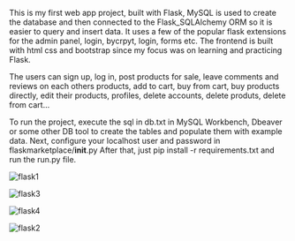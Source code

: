 This is my first web app project, built with Flask, MySQL is used to create the database and then connected 
to the Flask_SQLAlchemy ORM so it is easier to query and insert data. It uses a few of the popular flask
extensions for the admin panel, login, bycrpyt, login, forms etc. The frontend is built with html css and bootstrap
since my focus was on learning and practicing Flask.

The users can sign up, log in, post products for sale, leave comments and reviews on each others products, add to cart,
buy from cart, buy products directly, edit their products, profiles, delete accounts, delete produts, delete from cart...

To run the project, execute the sql in db.txt in MySQL Workbench, Dbeaver or some other DB tool to create the tables
and populate them with example data.
Next, configure your localhost user and password in flaskmarketplace/__init__.py
After that, just pip install -r requirements.txt and run the run.py file.

![flask1](https://github.com/BakirMehremic/Flask-Marketplace-/assets/162918946/fc57b934-dfc3-4ea9-b361-735311e7cdc0)

![flask3](https://github.com/BakirMehremic/Flask-Marketplace-/assets/162918946/dcea6631-2c78-4468-a3a8-28eddda8ed30)

![flask4](https://github.com/BakirMehremic/Flask-Marketplace-/assets/162918946/c260f691-0594-4d4f-9270-567b58e74d4c)

![flask2](https://github.com/BakirMehremic/Flask-Marketplace-/assets/162918946/443292a0-a431-40ad-a9a4-2e6966715d6d)
